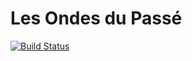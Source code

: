 # Les Ondes du Passé

[![Build Status](https://travis-ci.org/etrange-miroir/les-ondes-du-passe.svg?branch=master)](https://travis-ci.org/etrange-miroir/les-ondes-du-passe)
